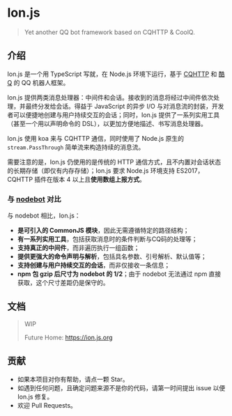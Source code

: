 # Ion.js
> Yet another QQ bot framework based on CQHTTP &amp; CoolQ.

## 介绍
Ion.js 是一个用 TypeScript 写就，在 Node.js 环境下运行，基于 [CQHTTP](https://github.com/richardchien/coolq-http-api) 和 [酷Q](https://cqp.cc) 的 QQ 机器人框架。

Ion.js 提供两类消息处理器：中间件和会话。接收到的消息将经过中间件依次处理，并最终分发给会话。得益于 JavaScript 的异步 I/O 与对消息流的封装，开发者可以便捷地创建与用户持续交互的会话；同时，Ion.js 提供了一系列实用工具（甚至一个用以声明命令的 DSL），以更加方便地描述、书写消息处理器。

Ion.js 使用 koa 来与 CQHTTP 通信，同时使用了 Node.js 原生的 `stream.PassThrough` 简单流来构造持续的消息流。

需要注意的是，Ion.js 仍使用的是传统的 HTTP 通信方式，且不内置对会话状态的长期存储（即仅有内存存储）；Ion.js 要求 Node.js 环境支持 ES2017，CQHTTP 插件在版本 4 以上且**使用数组上报方式**。

### 与 [nodebot](https://github.com/trustgit/nodebot) 对比
与 nodebot 相比，Ion.js：
- **是可引入的 CommonJS 模块**，因此无需遵循特定的路径结构；
- **有一系列实用工具**，包括获取消息时的条件判断与CQ码的处理等；
- **支持真正的中间件**，而非遍历执行一组函数；
- **提供更强大的命令声明与解析**，包括具名参数、引号解析、默认值等；
- **支持创建与用户持续交互的会话**，而非仅接收一条信息；
- **npm 包 gzip 后尺寸为 nodebot 的 1/2**；由于 nodebot 无法通过 npm 直接获取，这个尺寸差距仍是保守的。

## 文档
> WIP
>
> Future Home: https://ion.js.org

## 贡献
- 如果本项目对你有帮助，请点一颗 Star。
- 如遇到任何问题，且确定问题来源不是你的代码，请第一时间提出 issue 以便 Ion.js 修复。
- 欢迎 Pull Requests。